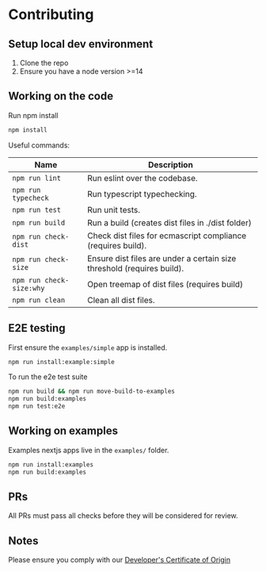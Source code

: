 # Contributing

## Setup local dev environment

1. Clone the repo
2. Ensure you have a node version >=14

## Working on the code

Run npm install

```bash
npm install 
```

Useful commands:

| Name                     | Description                                                            |
|--------------------------|------------------------------------------------------------------------|
| `npm run lint`           | Run eslint over the codebase.                                          |
| `npm run typecheck`      | Run typescript typechecking.                                           |
| `npm run test`           | Run unit tests.                                                        |
| `npm run build`          | Run a build (creates dist files in ./dist folder)                      |
| `npm run check-dist`     | Check dist files for ecmascript compliance (requires build).           |
| `npm run check-size`     | Ensure dist files are under a certain size threshold (requires build). |
| `npm run check-size:why` | Open treemap of dist files (requires build)                            |
| `npm run clean`          | Clean all dist files.                                                  |

## E2E testing

First ensure the `examples/simple` app is installed.

```bash
npm run install:example:simple
```

To run the e2e test suite

```bash
npm run build && npm run move-build-to-examples
npm run build:examples
npm run test:e2e
```

## Working on examples

Examples nextjs apps live in the `examples/` folder. 

```bash
npm run install:examples
npm run build:examples
```

## PRs

All PRs must pass all checks before they will be considered for review.

## Notes 

Please ensure you comply with our [Developer's Certificate of Origin](https://github.com/i18next/i18next/blob/master/CONTRIBUTING.md)